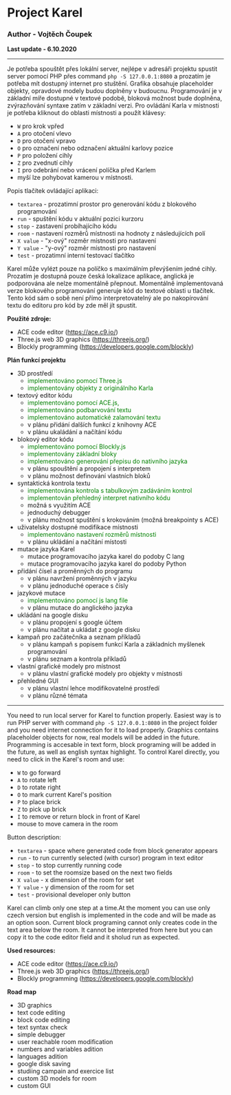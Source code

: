 # Project Karel
### Author - Vojtěch Čoupek

**Last update - 6.10.2020**

___


Je potřeba spouštět přes lokální server, nejlépe v adresáři projektu spustit server pomocí PHP přes command `php -S 127.0.0.1:8080` a prozatím je potřeba mít dostupný internet pro stuštění.
Grafika obsahuje placeholder objekty, opravdové modely budou doplněny v budoucnu.
Programování je v základní míře dostupné v textové podobě, bloková možnost bude doplněna, zvýrazňování syntaxe zatím v základní verzi.
Pro ovládání Karla v místnosti je potřeba kliknout do oblasti místnosti a použít klávesy: 

- `W` pro krok vpřed 
- `A` pro otočení vlevo 
- `D` pro otočení vpravo
- `O` pro označení nebo odznačení aktuální karlovy pozice
- `P` pro položení cihly
- `Z` pro zvednutí cihly 
- `I` pro odebrání nebo vrácení políčka před Karlem
- myší lze pohybovat kamerou v místnosti. 

Popis tlačítek ovládající aplikaci:

- `textarea` - prozatimní prostor pro generování kódu z blokového programování
- `run` - spuštění kódu v aktuální pozici kurzoru
- `stop` - zastavení probíhajícího kódu
- `room` - nastavení rozměrů místnosti na hodnoty z následujících polí
- `X value` - "x-ový" rozměr místnosti pro nastavení
- `Y value` - "y-ový" rozměr místnosti pro nastavení
- `test` - prozatimní interní testovací tlačítko

Karel může vylézt pouze na políčko s maximálním převýšením jedné cihly. Prozatím je dostupná pouze česká lokalizace aplikace, anglická je podporována ale nelze momentálně přepnout. Momentálně implementovaná verze blokového programování generuje kód do textové oblasti u tlačítek. Tento kód sám o sobě není přímo interpretovatelný ale po nakopírování textu do editoru pro kód by zde měl jít spustit.

**Použité zdroje:**
- ACE code editor (https://ace.c9.io/)
- Three.js web 3D graphics (https://threejs.org/)
- Blockly programming (https://developers.google.com/blockly)

**Plán funkcí projektu**
- 3D prostředí
    - <span style="color:green"> implementováno pomocí Three.js 
    - <span style="color:green"> implementovány objekty z originálního Karla 
- textový editor kódu
    - <span style="color:green"> implementováno pomocí ACE.js, 
    - <span style="color:green"> implementováno podbarvování textu
    - <span style="color:green"> implementováno automatické zalamování textu
    - v plánu přidání dalších funkcí z knihovny ACE
    - v plánu ukaládání a načítání kódu
- blokový editor kódu
    - <span style="color:green"> implementováno pomocí Blockly.js
    - <span style="color:green"> implementovány základní bloky
    - <span style="color:green"> implementováno generování přepisu do nativního jazyka
    - v plánu spouštění a propojení s interpretem
    - v plánu možnost definování vlastních bloků
- syntaktická kontrola textu
    - <span style="color:green"> implementována kontrola s tabulkovým zadáváním kontrol
    - <span style="color:green"> implementován přehledný interpret nativního kódu
    - možná s využitím ACE
    - jednoduchý debugger
    - v plánu možnost spuštění s krokováním (možná breakpointy s ACE)
- uživatelsky dostupné modifikace místnosti
    - <span style="color:green"> implementováno nastavení rozměrů místnosti
    - v plánu ukládání a načítání místosti
- mutace jazyka Karel
    - mutace programovacího jazyka karel do podoby C lang
    - mutace programovacího jazyka karel do podoby Python
- přidání čísel a proměnných do programu
    - v plánu navržení proměnných v jazyku
    - v plánu jednoduché operace s čísly
- jazykové mutace
    - <span style="color:green"> implementováno pomocí js lang file
    - v plánu mutace do anglického jazyka
- ukládání na google disku
    - v plánu propojení s google účtem
    - v plánu načítat a ukládat z google disku
- kampaň pro začátečníka a seznam příkladů
    - v plánu kampaň s popisem funkcí Karla a základních myšlenek programování
    - v plánu seznam a kontrola příkladů
- vlastní grafické modely pro místnost
    - v plánu vlastní grafické modely pro objekty v místnosti
- přehledné GUI
    - v plánu vlastní lehce modifikovatelné prostředí
    - v plánu různé témata

___


You need to run local server for Karel to function properly. Easiest way is to run PHP server with command `php -S 127.0.0.1:8080` in the project folder and you need internet connection for it to load properly.
Graphics contains placeholder objects for now, real models will be added in the future.
Programming is accesable in text form, block programing will be added in the future, as well as english syntax highlight.
To control Karel directly, you need to click in the Karel's room and use:

- `W` to go forward
- `A` to rotate left
- `D` to rotate right
- `O` to mark current Karel's position
- `P` to place brick
- `Z` to pick up brick
- `I` to remove or return block in front of Karel
- mouse to move camera in the room

Button description:

- `textarea` - space where generated code from block generator appears
- `run` - to run currently selected (with cursor) program in text editor
- `stop` - to stop currently running code
- `room` - to set the roomsize based on the next two fields
- `X value` - x dimension of the room for set
- `Y value` - y dimension of the room for set
- `test` - provisional developer only button
 
 Karel can climb only one step at a time.At the moment you can use only czech version but english is implemented in the code and will be made as an option soon. Current block programing cannot only creates code in the text area below the room. It cannot be interpreted from here but you can copy it to the code editor field and it sholud run as expected.

**Used resources:**
- ACE code editor (https://ace.c9.io/)
- Three.js web 3D graphics (https://threejs.org/)
- Blockly programming (https://developers.google.com/blockly)


**Road map**

- 3D graphics
- text code editing
- block code editing
- text syntax check
- simple debugger
- user reachable room modification
- numbers and variables adition
- languages adition
- google disk saving
- studiing campain and exercice list
- custom 3D models for room
- custom GUI

